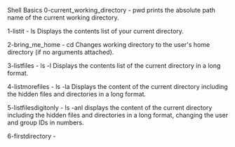 Shell Basics
0-current_working_directory - pwd prints the absolute path name of the current working directory.

1-listit - ls Displays the contents list of your current directory.

2-bring_me_home - cd  Changes working directory to the user's home directory (if no arguments attached).

3-listfiles - ls -l Displays the contents list of the current directory in a long format.

4-listmorefiles - ls -la Displays the content of the current directory including the hidden files and directories in a long format.

5-listfilesdigitonly - ls -anl displays the content of the current directory including the hidden files and directories in a long format, changing the user and group IDs in numbers.

6-firstdirectory - 
